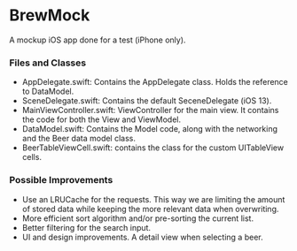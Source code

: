 # BrewMock

A mockup iOS app done for a test (iPhone only).

### Files and Classes

- AppDelegate.swift: Contains the AppDelegate class. Holds the reference to DataModel.
- SceneDelegate.swift: Contains the default SeceneDelegate (iOS 13).
- MainViewController.swift: ViewController for the main view. It contains the code for both the View and ViewModel.
- DataModel.swift: Contains the Model code, along with the networking and the Beer data model class.
- BeerTableViewCell.swift: contains the class for the custom UITableView cells.

### Possible Improvements

- Use an LRUCache for the requests. This way we are limiting the amount of stored data while keeping the more relevant data when overwriting.
- More efficient sort algorithm and/or pre-sorting the current list.
- Better filtering for the search input.
- UI and design improvements. A detail view when selecting a beer.
